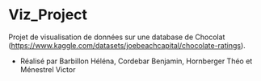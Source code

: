 # Viz_Project

Projet de visualisation de données sur une database de Chocolat (https://www.kaggle.com/datasets/joebeachcapital/chocolate-ratings).

* Réalisé par Barbillon Héléna, Cordebar Benjamin, Hornberger Théo et Ménestrel Victor